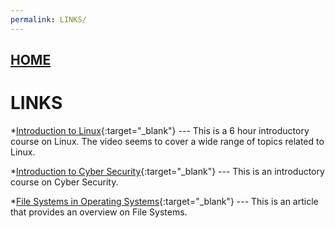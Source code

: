 ```yaml
---
permalink: LINKS/
---
```


## [HOME](../)

# LINKS

*[Introduction to Linux](https://www.youtube.com/watch?v=sWbUDq4S6Y8){:target="_blank"} ---
This is a 6 hour introductory course on Linux. The video seems to cover a wide range of topics related to Linux.

*[Introduction to Cyber Security](https://www.youtube.com/watch?v=z5nc9MDbvkw){:target="_blank"} ---
This is an introductory course on Cyber Security.

*[File Systems in Operating Systems](https://www.geeksforgeeks.org/file-systems-in-operating-system/){:target="_blank"} ---
This is an article that provides an overview on File Systems.
